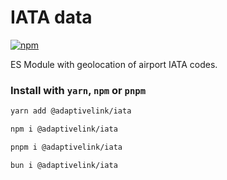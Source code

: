 # IATA data

[![npm](https://img.shields.io/npm/v/@adaptivelink/iata.svg)](https://www.npmjs.com/package/@adaptivelink/iata)

ES Module with geolocation of airport IATA codes.

### Install with `yarn`, `npm` or `pnpm` 

```bash
yarn add @adaptivelink/iata
```

```bash
npm i @adaptivelink/iata
```

```bash
pnpm i @adaptivelink/iata
```

```bash
bun i @adaptivelink/iata
```